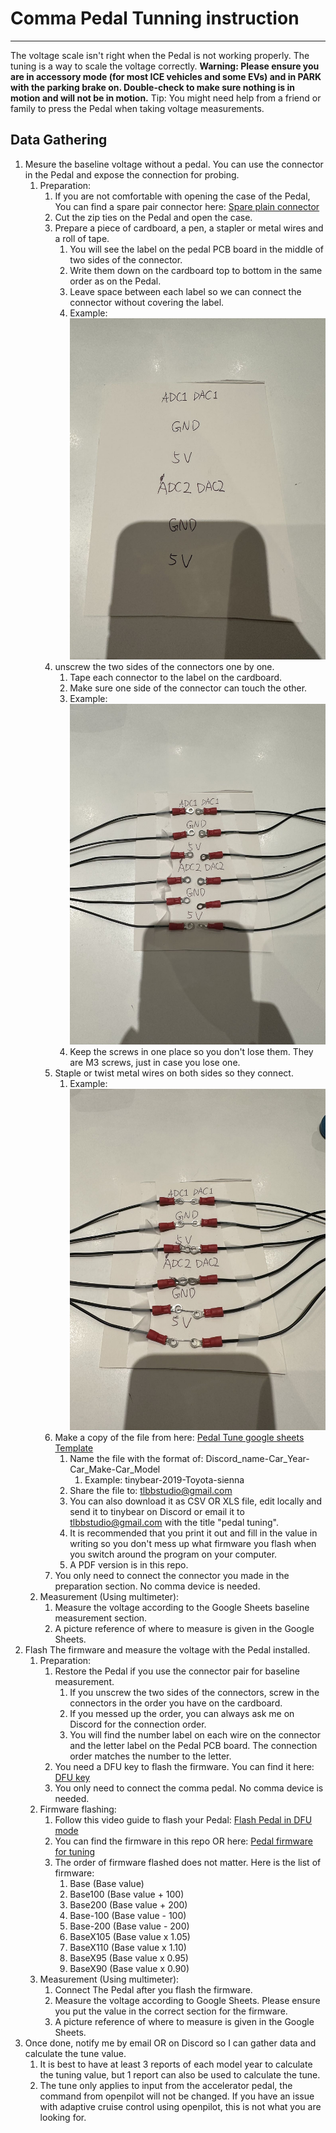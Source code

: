 # Comma Pedal Tunning instruction
---
The voltage scale isn't right when the Pedal is not working properly. The tuning is a way to scale the voltage correctly.
**Warning: Please ensure you are in accessory mode (for most ICE vehicles and some EVs) and in PARK  with the parking brake on. Double-check to make sure nothing is in motion and will not be in motion.**
Tip: You might need help from a friend or family to press the Pedal when taking voltage measurements.
## Data Gathering
1. Mesure the baseline voltage without a pedal. You can use the connector in the Pedal and expose the connection for probing.
   1. Preparation:
      1. If you are not comfortable with opening the case of the Pedal, You can find a spare pair connector here: [Spare plain connector](https://shop.tlbb.ca/products/copy-of-connectors-for-honda-toyota-gm-vw-plain-connector)
      2. Cut the zip ties on the Pedal and open the case.
      3. Prepare a piece of cardboard, a pen, a stapler or metal wires and a roll of tape.
         1. You will see the label on the pedal PCB board in the middle of two sides of the connector. 
         2. Write them down on the cardboard top to bottom in the same order as on the Pedal. 
         3. Leave space between each label so we can connect the connector without covering the label.
         4. Example: ![Cardboard1](/img/cardboard1.jpg)
      4. unscrew the two sides of the connectors one by one.
         1. Tape each connector to the label on the cardboard.
         2. Make sure one side of the connector can touch the other.
         3. Example: ![Cardboard2](/img/cardboard2.jpg)
         4. Keep the screws in one place so you don't lose them. They are M3 screws, just in case you lose one.
      5. Staple or twist metal wires on both sides so they connect.
         1. Example: ![Cardboard3](/img/cardboard3.jpg)
      6. Make a copy of the file from here: [Pedal Tune google sheets Template](https://docs.google.com/spreadsheets/d/1ouTLbtZo-gkmOsDZUQalfS_RvJQIARuTajHyPTTipL0/edit?usp=sharing)
         1. Name the file with the format of: Discord_name-Car_Year-Car_Make-Car_Model
            1. Example: tinybear-2019-Toyota-sienna
         2. Share the file to: tlbbstudio@gmail.com
         3. You can also download it as CSV OR XLS file, edit locally and send it to tinybear on Discord or email it to tlbbstudio@gmail.com with the title "pedal tuning".
         4. It is recommended that you print it out and fill in the value in writing so you don't mess up what firmware you flash when you switch around the program on your computer.
         5. A PDF version is in this repo.
      7. You only need to connect the connector you made in the preparation section. No comma device is needed.
   2. Measurement (Using multimeter):
      1. Measure the voltage according to the Google Sheets baseline measurement section.
      2. A picture reference of where to measure is given in the Google Sheets.
2. Flash The firmware and measure the voltage with the Pedal installed.
   1. Preparation:
      1. Restore the Pedal if you use the connector pair for baseline measurement.
         1. If you unscrew the two sides of the connectors, screw in the connectors in the order you have on the cardboard. 
         2. If you messed up the order, you can always ask me on Discord for the connection order.
         3. You will find the number label on each wire on the connector and the letter label on the Pedal PCB board. The connection order matches the number to the letter.
      2. You need a DFU key to flash the firmware. You can find it here: [DFU key](https://shop.tlbb.ca/products/dfu-key)
      3. You only need to connect the comma pedal. No comma device is needed.
   2. Firmware flashing:
      1. Follow this video guide to flash your Pedal: [Flash Pedal in DFU mode](https://youtu.be/DNf0OGwXUUQ)
      2. You can find the firmware in this repo OR here: [Pedal firmware for tuning](https://github.com/fraserxiong/panda_firmware/tree/Pedal_tune/Firmware)
      3. The order of firmware flashed does not matter. Here is the list of firmware:
         1. Base (Base value)
         2. Base100 (Base value + 100)
         3. Base200 (Base value + 200)
         4. Base-100 (Base value - 100)
         5. Base-200 (Base value - 200)
         6. BaseX105 (Base value x 1.05)
         7. BaseX110 (Base value x 1.10)
         8. BaseX95 (Base value x 0.95)
         9. BaseX90 (Base value x 0.90)
   3. Measurement (Using multimeter):
      1. Connect The Pedal after you flash the firmware.
      2. Measure the voltage according to Google Sheets. Please ensure you put the value in the correct section for the firmware.
      3. A picture reference of where to measure is given in the Google Sheets.
3. Once done, notify me by email OR on Discord so I can gather data and calculate the tune value.
   1. It is best to have at least 3 reports of each model year to calculate the tuning value, but 1 report can also be used to calculate the tune.
   2. The tune only applies to input from the accelerator pedal, the command from openpilot will not be changed. If you have an issue with adaptive cruise control using openpilot, this is not what you are looking for. 